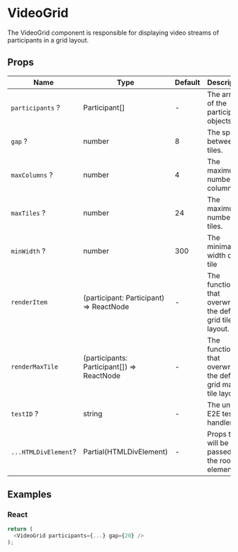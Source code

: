 # VideoGrid

The VideoGrid component is responsible for displaying video streams of participants in a grid layout.

## Props

| Name                 | Type                                       | Default | Description                                                    |
| -------------------- | ------------------------------------------ | ------- | -------------------------------------------------------------- |
| `participants` ?     | Participant[]                              | -       | The array of the participants objects.                         |
| `gap` ?              | number                                     | 8       | The space between tiles.                                       |
| `maxColumns` ?       | number                                     | 4       | The maximum number of columns.                                 |
| `maxTiles` ?         | number                                     | 24      | The maximum number of tiles.                                   |
| `minWidth` ?         | number                                     | 300     | The minimal width of the tile                                  |
| `renderItem`         | (participant: Participant) => ReactNode    | -       | The function that overwrites the default grid tile layout.     |
| `renderMaxTile`      | (participants: Participant[]) => ReactNode | -       | The function that overwrites the default grid max tile layout. |
| `testID` ?           | string                                     | -       | The unique E2E test handler.                                   |
| `...HTMLDivElement`? | Partial(HTMLDivElement)                    | -       | Props that will be passed to the root div element              |

## Examples

### React

```javascript
return (
  <VideoGrid participants={...} gap={20} />
);
```
